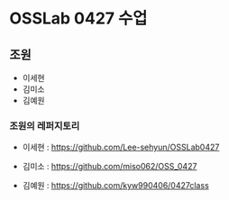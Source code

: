 # OSSLab 0427 수업

## 조원
* 이세현
* 김미소
* 김예원

### 조원의 레퍼지토리
* 이세현 : 
	https://github.com/Lee-sehyun/OSSLab0427

* 김미소 : 
	https://github.com/miso062/OSS_0427
* 김예원 : 
	https://github.com/kyw990406/0427class
